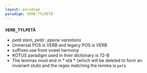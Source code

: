 ```yaml
---
layout: paradigm
paradigm: VERB_TYLPETÄ
---
```

### ` VERB_TYLPETÄ `

* _petä stem, petä : ppene variations_
* Universal POS is VERB and legacy POS is VERB
* suffixes use front vowel harmony
* KOTUS paradigm used in their dictionary is 72-B
* The lemmas must end in * etä * (which will be deleted to form an invariant stub) and the regex matching the lemma is ` petä `
